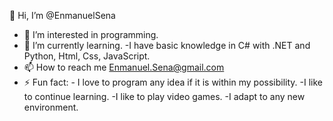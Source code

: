 👋 Hi, I’m @EnmanuelSena
- 👀 I’m interested in programming.
- 🌱 I’m currently learning.
-I have basic knowledge in C# with .NET and Python, Html, Css, JavaScript. 
- 📫 How to reach me Enmanuel.Sena@gmail.com
- ⚡ Fun fact: - I love to program any idea if it is within my possibility.
-I like to continue learning.
-I like to play video games.
-I adapt to any new environment.

<!---
Enmanuel Sena is a ✨ special ✨ repository because its `README.md` (this file) appears on your GitHub profile.
You can click the Preview link to take a look at your changes.
--->
